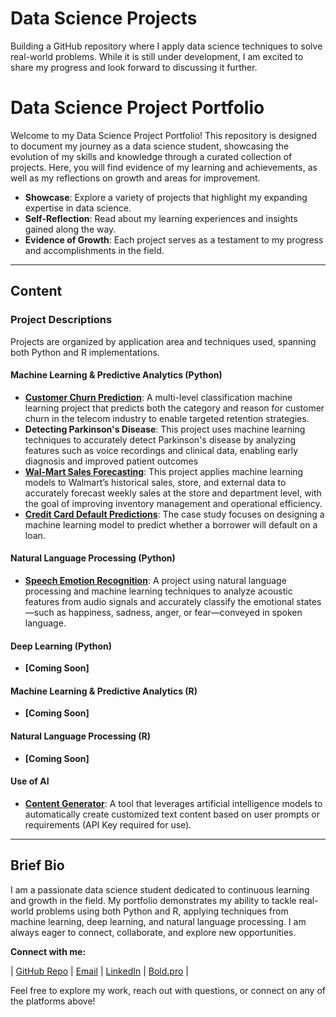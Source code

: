 # Data Science Projects
Building a GitHub repository where I apply data science techniques to solve real-world problems. While it is still under development, I am excited to share my progress and look forward to discussing it further.
# Data Science Project Portfolio

Welcome to my Data Science Project Portfolio! This repository is designed to document my journey as a data science student, showcasing the evolution of my skills and knowledge through a curated collection of projects. Here, you will find evidence of my learning and achievements, as well as my reflections on growth and areas for improvement.

- **Showcase**: Explore a variety of projects that highlight my expanding expertise in data science.
- **Self-Reflection**: Read about my learning experiences and insights gained along the way.
- **Evidence of Growth**: Each project serves as a testament to my progress and accomplishments in the field.

---

## Content

### Project Descriptions

Projects are organized by application area and techniques used, spanning both Python and R implementations.

#### **Machine Learning & Predictive Analytics (Python)**
- **[Customer Churn Prediction](https://isisvlara.github.io/Projects/Machine-Learning/Python/Churn-Prediction-in-Telecommunications)**: A multi-level classification machine learning project that predicts both the category and reason for customer churn in the telecom industry to enable targeted retention strategies.
- **Detecting Parkinson's Disease**: This project uses machine learning techniques to accurately detect Parkinson's disease by analyzing features such as voice recordings and clinical data, enabling early diagnosis and improved patient outcomes
- **[Wal-Mart Sales Forecasting](https://isisvlara.github.io/Projects/Machine-Learning/Python/Wal-mart-Sales-Forecasting)**: This project applies machine learning models to Walmart’s historical sales, store, and external data to accurately forecast weekly sales at the store and department level, with the goal of improving inventory management and operational efficiency.
- **[Credit Card Default Predictions](https://isisvlara.github.io/Projects/Machine-Learning/Python/Predicting-Credit-Card-Default)**: The case study focuses on designing a machine learning model to predict whether a borrower will default on a loan.

#### **Natural Language Processing (Python)**
- **[Speech Emotion Recognition](https://isisvlara.github.io/Projects/NLP/Python/Speech-Emotion-Recognition)**: A project using natural language processing and machine learning techniques to analyze acoustic features from audio signals and accurately classify the emotional states—such as happiness, sadness, anger, or fear—conveyed in spoken language.

#### **Deep Learning (Python)**
- **[Coming Soon]**

#### **Machine Learning & Predictive Analytics (R)**
- **[Coming Soon]**

#### **Natural Language Processing (R)**
- **[Coming Soon]**

#### **Use of AI**
- **[Content Generator](https://isisvlara.github.io/Projects/AI/Launch_Post_Generator)**: A tool that leverages artificial intelligence models to automatically create customized text content based on user prompts or requirements (API Key required for use).

---

## Brief Bio

I am a passionate data science student dedicated to continuous learning and growth in the field. My portfolio demonstrates my ability to tackle real-world problems using both Python and R, applying techniques from machine learning, deep learning, and natural language processing. I am always eager to connect, collaborate, and explore new opportunities.

**Connect with me:**

| [GitHub Repo](https://github.com/isisvlara/Projects) | [Email](isisv.lara@gmail.com) | [LinkedIn](https://www.linkedin.com/in/isisvictorialarafernandez/) | [Bold.pro](https://bold.pro/my/isis-larafernandez-250326173510) |


Feel free to explore my work, reach out with questions, or connect on any of the platforms above!
